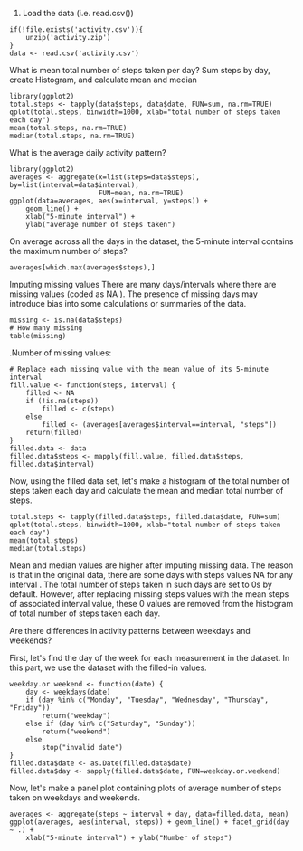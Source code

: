 1. Load the data (i.e. read.csv())

```{R}
if(!file.exists('activity.csv')){
    unzip('activity.zip')
}
data <- read.csv('activity.csv')
```

What is mean total number of steps taken per day?
Sum steps by day, create Histogram, and calculate mean and median
```{R}
library(ggplot2)
total.steps <- tapply(data$steps, data$date, FUN=sum, na.rm=TRUE)
qplot(total.steps, binwidth=1000, xlab="total number of steps taken each day")
mean(total.steps, na.rm=TRUE)
median(total.steps, na.rm=TRUE)
```

What is the average daily activity pattern?
```{R}
library(ggplot2)
averages <- aggregate(x=list(steps=data$steps), by=list(interval=data$interval),
                      FUN=mean, na.rm=TRUE)
ggplot(data=averages, aes(x=interval, y=steps)) +
    geom_line() +
    xlab("5-minute interval") +
    ylab("average number of steps taken")
```

On average across all the days in the dataset, the 5-minute interval contains the maximum number of steps?
```{R}
averages[which.max(averages$steps),]
```


Imputing missing values
There are many days/intervals where there are missing values (coded as  NA ). The presence of missing days may introduce bias into some calculations or summaries of the data.

```{R}
missing <- is.na(data$steps)
# How many missing
table(missing)
```

.Number of missing values:
```{R}  
# Replace each missing value with the mean value of its 5-minute interval
fill.value <- function(steps, interval) {
    filled <- NA
    if (!is.na(steps))
        filled <- c(steps)
    else
        filled <- (averages[averages$interval==interval, "steps"])
    return(filled)
}
filled.data <- data
filled.data$steps <- mapply(fill.value, filled.data$steps, filled.data$interval)

```
Now, using the filled data set, let's make a histogram of the total number of steps taken each day and calculate the mean and median total number of steps.
```{R}
total.steps <- tapply(filled.data$steps, filled.data$date, FUN=sum)
qplot(total.steps, binwidth=1000, xlab="total number of steps taken each day")
mean(total.steps)
median(total.steps)
```
Mean and median values are higher after imputing missing data. The reason is that in the original data, there are some days with  steps  values  NA  for any  interval . The total number of steps taken in such days are set to 0s by default. However, after replacing missing  steps  values with the mean  steps  of associated  interval  value, these 0 values are removed from the histogram of total number of steps taken each day.

Are there differences in activity patterns between weekdays and weekends?

First, let's find the day of the week for each measurement in the dataset. In this part, we use the dataset with the filled-in values.
```{R}
weekday.or.weekend <- function(date) {
    day <- weekdays(date)
    if (day %in% c("Monday", "Tuesday", "Wednesday", "Thursday", "Friday"))
        return("weekday")
    else if (day %in% c("Saturday", "Sunday"))
        return("weekend")
    else
        stop("invalid date")
}
filled.data$date <- as.Date(filled.data$date)
filled.data$day <- sapply(filled.data$date, FUN=weekday.or.weekend)
```
Now, let's make a panel plot containing plots of average number of steps taken on weekdays and weekends.
```{R}
averages <- aggregate(steps ~ interval + day, data=filled.data, mean)
ggplot(averages, aes(interval, steps)) + geom_line() + facet_grid(day ~ .) +
    xlab("5-minute interval") + ylab("Number of steps")
```
